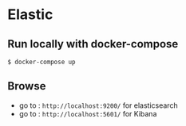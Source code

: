 # Elastic

## Run locally with docker-compose

`$ docker-compose up`

## Browse

* go to : `http://localhost:9200/` for elasticsearch
* go to : `http://localhost:5601/` for Kibana
